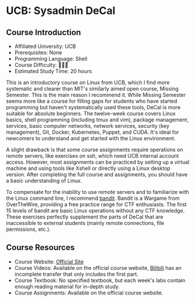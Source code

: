 # UCB: Sysadmin DeCal

## Course Introduction

- Affiliated University: UCB
- Prerequisites: None
- Programming Language: Shell
- Course Difficulty: 🌟🌟🌟
- Estimated Study Time: 20 hours

This is an introductory course on Linux from UCB, which I find more systematic and clearer than MIT's similarly aimed open course, Missing Semester. This is the main reason I recommend it. While Missing Semester seems more like a course for filling gaps for students who have started programming but haven't systematically used these tools, DeCal is more suitable for absolute beginners. The twelve-week course covers Linux basics, shell programming (including tmux and vim), package management, services, basic computer networks, network services, security (key management), Git, Docker, Kubernetes, Puppet, and CUDA. It's ideal for newcomers to understand and get started with the Linux environment.

A slight drawback is that some course assignments require operations on remote servers, like exercises on ssh, which need UCB internal account access. However, most assignments can be practiced by setting up a virtual machine and using tools like Xshell or directly using a Linux desktop version. After completing the full course and assignments, you should have a basic understanding of Linux.

To compensate for the inability to use remote servers and to familiarize with the Linux command line, I recommend [bandit](https://overthewire.org/wargames/bandit/). Bandit is a Wargame from OverTheWire, providing a free practice range for CTF enthusiasts. The first 15 levels of bandit are basic Linux operations without any CTF knowledge. These exercises perfectly supplement the parts of DeCal that are inaccessible to external students (mainly remote connections, file permissions, etc.).

## Course Resources

- Course Website: [Official Site](https://decal.ocf.berkeley.edu/)
- Course Videos: Available on the official course website, [Bilibili](https://www.bilibili.com/video/BV1rs4y1T7zJ/?share_source=copy_web) has an incomplete transfer that only includes the first part.
- Course Textbook: No specified textbook, but each week's labs contain enough reading material for in-depth study.
- Course Assignments: Available on the official course website.